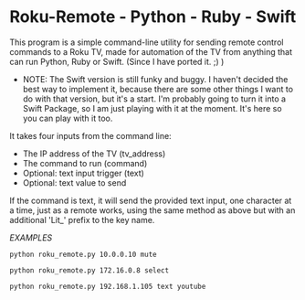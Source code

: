 # Roku-Remote - Python - Ruby - Swift
This program is a simple command-line utility for sending remote control commands to a Roku TV, made for automation of the TV from anything that can run Python, Ruby or Swift. (Since I have ported it. ;) ) 

- NOTE: The Swift version is still funky and buggy. I haven't decided the best way to implement it, because there are some other things I want to do with that version, but it's a start. I'm probably going to turn it into a Swift Package, so I am just playing with it at the moment. It's here so you can play with it too.

It takes four inputs from the command line:
 - The IP address of the TV (tv_address)
 - The command to run (command)
 - Optional: text input trigger (text)
 - Optional: text value to send

If the command is text, it will send the provided text input, one character at a time, just as a remote works, using the same method as above but with an additional 'Lit_' prefix to the key name.

*EXAMPLES*

`python roku_remote.py 10.0.0.10 mute`

`python roku_remote.py 172.16.0.8 select`

`python roku_remote.py 192.168.1.105 text youtube`
